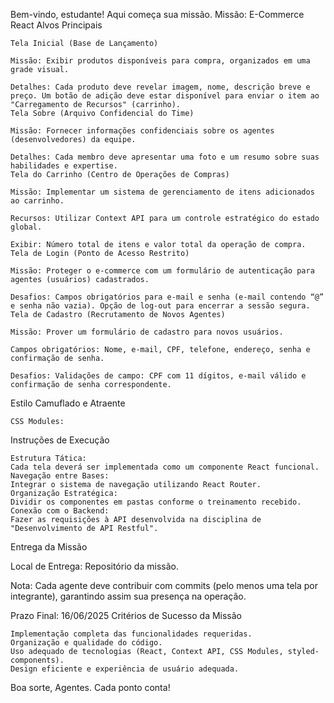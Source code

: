 Bem-vindo, estudante!
Aqui começa sua missão.
Missão: E-Commerce React
Alvos Principais

    Tela Inicial (Base de Lançamento)

    Missão: Exibir produtos disponíveis para compra, organizados em uma grade visual.

    Detalhes: Cada produto deve revelar imagem, nome, descrição breve e preço. Um botão de adição deve estar disponível para enviar o item ao "Carregamento de Recursos" (carrinho).
    Tela Sobre (Arquivo Confidencial do Time)

    Missão: Fornecer informações confidenciais sobre os agentes (desenvolvedores) da equipe.

    Detalhes: Cada membro deve apresentar uma foto e um resumo sobre suas habilidades e expertise.
    Tela do Carrinho (Centro de Operações de Compras)

    Missão: Implementar um sistema de gerenciamento de itens adicionados ao carrinho.

    Recursos: Utilizar Context API para um controle estratégico do estado global.

    Exibir: Número total de itens e valor total da operação de compra.
    Tela de Login (Ponto de Acesso Restrito)

    Missão: Proteger o e-commerce com um formulário de autenticação para agentes (usuários) cadastrados.

    Desafios: Campos obrigatórios para e-mail e senha (e-mail contendo “@” e senha não vazia). Opção de log-out para encerrar a sessão segura.
    Tela de Cadastro (Recrutamento de Novos Agentes)

    Missão: Prover um formulário de cadastro para novos usuários.

    Campos obrigatórios: Nome, e-mail, CPF, telefone, endereço, senha e confirmação de senha.

    Desafios: Validações de campo: CPF com 11 dígitos, e-mail válido e confirmação de senha correspondente.

Estilo Camuflado e Atraente

    CSS Modules:

Instruções de Execução

    Estrutura Tática:
    Cada tela deverá ser implementada como um componente React funcional.
    Navegação entre Bases:
    Integrar o sistema de navegação utilizando React Router.
    Organização Estratégica:
    Dividir os componentes em pastas conforme o treinamento recebido.
    Conexão com o Backend:
    Fazer as requisições à API desenvolvida na disciplina de "Desenvolvimento de API Restful".

Entrega da Missão

Local de Entrega: Repositório da missão.

Nota: Cada agente deve contribuir com commits (pelo menos uma tela por integrante), garantindo assim sua presença na operação.

Prazo Final: 16/06/2025
Critérios de Sucesso da Missão

    Implementação completa das funcionalidades requeridas.
    Organização e qualidade do código.
    Uso adequado de tecnologias (React, Context API, CSS Modules, styled-components).
    Design eficiente e experiência de usuário adequada.

Boa sorte, Agentes. Cada ponto conta!

